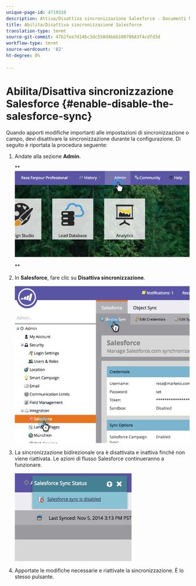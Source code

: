 ```yaml
---
unique-page-id: 4719310
description: Attiva/Disattiva sincronizzazione Salesforce - Documenti Marketo - Documentazione prodotto
title: Abilita/Disattiva sincronizzazione Salesforce
translation-type: tm+mt
source-git-commit: 47b2fee7d146c3dc558d4bbb10070683f4cdfd3d
workflow-type: tm+mt
source-wordcount: '82'
ht-degree: 0%

---
```



# Abilita/Disattiva sincronizzazione Salesforce {#enable-disable-the-salesforce-sync}

Quando apporti modifiche importanti alle impostazioni di sincronizzazione o campo, devi disattivare la sincronizzazione durante la configurazione. Di seguito è riportata la procedura seguente:

1. Andate alla sezione **Admin**.

   ** ![](assets/image2014-12-10-13-3a24-3a35.png)

   **

1. In **Salesforce**, fare clic su **Disattiva sincronizzazione**.

   ![](assets/image2014-12-10-13-3a24-3a47.png)

1. La sincronizzazione bidirezionale ora è disattivata e inattiva finché non viene riattivata. Le azioni di flusso Salesforce continueranno a funzionare.

   ![](assets/image2014-12-10-13-3a24-3a58.png)

1. Apportate le modifiche necessarie e riattivate la sincronizzazione. È lo stesso pulsante.

